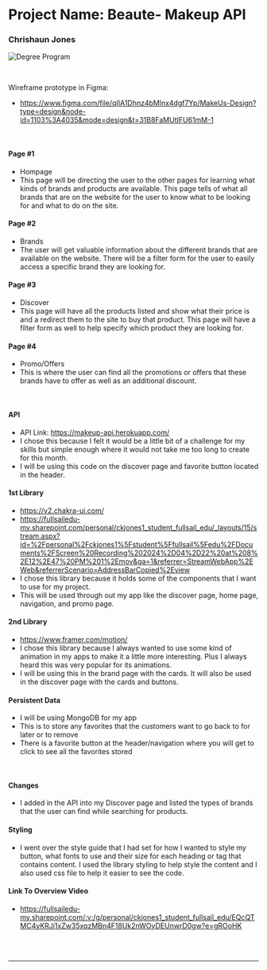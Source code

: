 # Project Name: Beaute- Makeup API

### Chrishaun Jones

![Degree Program](https://img.shields.io/badge/Degree-Web%20Development-orange?logo=gnometerminal)



<br>

Wireframe prototype in Figma:

- https://www.figma.com/file/qIIA1Dhnz4bMlnx4dgf7Yp/MakeUs-Design?type=design&node-id=1103%3A4035&mode=design&t=31B8FaMUtIFU61mM-1

<br>

#### Page #1

- Hompage
- This page will be directing the user to the other pages for learning what kinds of brands and products are available. This page tells of what all brands that are on the website for the user to know what to be looking for and what to do on the site.

#### Page #2

- Brands
- The user will get valuable information about the different brands that are available on the website. There will be a filter form for the user to easily access a specific brand they are looking for.

#### Page #3

- Discover
- This page will have all the products listed and show what their price is and a redirect them to the site to buy that product. This page will have a filter form as well to help specify which product they are looking for.

#### Page #4

- Promo/Offers
- This is where the user can find all the promotions or offers that these brands have to offer as well as an additional discount.

<br>

#### API

- API Link: https://makeup-api.herokuapp.com/
- I chose this because I felt it would be a little bit of a challenge for my skills but simple enough where it would not take me too long to create for this month.
- I will be using this code on the discover page and favorite button located in the header.

#### 1st Library

- https://v2.chakra-ui.com/
- https://fullsailedu-my.sharepoint.com/personal/ckjones1_student_fullsail_edu/_layouts/15/stream.aspx?id=%2Fpersonal%2Fckjones1%5Fstudent%5Ffullsail%5Fedu%2FDocuments%2FScreen%20Recording%202024%2D04%2D22%20at%208%2E12%2E47%20PM%201%2Emov&ga=1&referrer=StreamWebApp%2EWeb&referrerScenario=AddressBarCopied%2Eview
- I chose this library because it holds some of the components that I want to use for my project.
- This will be used through out my app like the discover page, home page, navigation, and promo page.

#### 2nd Library

- https://www.framer.com/motion/
- I chose this library because I always wanted to use some kind of animation in my apps to make it a little more interesting. Plus I always heard this was very popular for its animations.
- I will be using this in the brand page with the cards. It will also be used in the discover page with the cards and buttons.

#### Persistent Data

- I will be using MongoDB for my app
- This is to store any favorites that the customers want to go back to for later or to remove
- There is a favorite button at the header/navigation where you will get to click to see all the favorites stored

<br>

#### Changes

- I added in the API into my Discover page and listed the types of brands that the user can find while searching for products.

#### Styling

- I went over the style guide that I had set for how I wanted to style my button, what fonts to use and their size for each heading or tag that contains content. I used the library styling to help style the content and I also used css file to help it easier to see the code.

#### Link To Overview Video

- https://fullsailedu-my.sharepoint.com/:v:/g/personal/ckjones1_student_fullsail_edu/EQcQTMC4yKRJi1xZw35xqzMBn4F18Uk2nWOyDEUnwrD0gw?e=gROoHK

<br>
<br>
<hr/>

